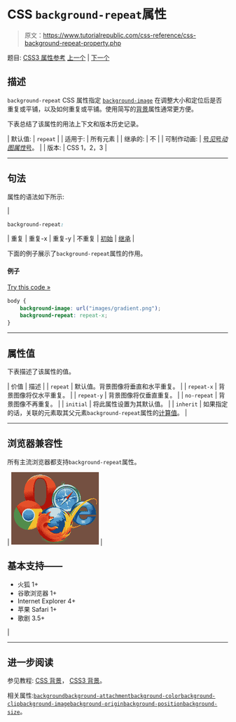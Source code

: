# CSS `background-repeat`属性

> 原文：<https://www.tutorialrepublic.com/css-reference/css-background-repeat-property.php>

题目: [CSS3 属性参考](css3-properties.php) [上一个](css-background-position-property.php) | [下一个](css3-background-size-property.php)

## 描述

`background-repeat` CSS 属性指定 [`background-image`](css-background-image-property.php) 在调整大小和定位后是否重复或平铺，以及如何重复或平铺。使用简写的[背景](css-background-property.php)属性通常更方便。

下表总结了该属性的用法上下文和版本历史记录。

| 默认值: | `repeat` |
| 适用于: | 所有元素 |
| 继承的: | 不 |
| 可制作动画: | [号*见*号*动图属性*号](css-animatable-properties.php)。 |
| 版本: | CSS 1，2，3 |

* * *

## 句法

属性的语法如下所示:

| 

```css
background-repeat: 
```

 | 重复 &#124; 重复-x &#124; 重复-y &#124; 不重复 &#124; [初始](../definitions.php#initial) &#124; [继承](../definitions.php#inherit) |

下面的例子展示了`background-repeat`属性的作用。

#### 例子

[Try this code »](../codelab.php?topic=css&file=background-repeat-property "Try this code using online Editor")

```css
body {
    background-image: url("images/gradient.png");
    background-repeat: repeat-x;
}
```

* * *

## 属性值

下表描述了该属性的值。

| 价值 | 描述 |
| `repeat` | 默认值。背景图像将垂直和水平重复。 |
| `repeat-x` | 背景图像将仅水平重复。 |
| `repeat-y` | 背景图像将仅垂直重复。 |
| `no-repeat` | 背景图像不再重复。 |
| `initial` | 将此属性设置为其默认值。 |
| `inherit` | 如果指定的话，关联的元素取其父元素`background-repeat`属性的[计算值](../definitions.php#computed-value)。 |

* * *

## 浏览器兼容性

所有主流浏览器都支持`background-repeat`属性。

| ![Browsers Icon](img/e9331123c77668c1832e541c2fca1002.png) | 

## 基本支持——

*   火狐 1+
*   谷歌浏览器 1+
*   Internet Explorer 4+
*   苹果 Safari 1+
*   歌剧 3.5+

 |

* * *

## 进一步阅读

参见教程: [CSS 背景](../css-tutorial/css-background.php)， [CSS3 背景](../css-tutorial/css3-background.php)。

相关属性:[`background`](css-background-property.php)[`background-attachment`](css-background-attachment-property.php)[`background-color`](css-background-color-property.php)[`background-clip`](css3-background-clip-property.php)[`background-image`](css-background-image-property.php)[`background-origin`](css3-background-origin-property.php)[`background-position`](css-background-position-property.php)[`background-size`](css3-background-size-property.php)。